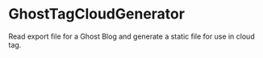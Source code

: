 ﻿# GhostTagCloudGenerator

Read export file for a Ghost Blog and generate a static file for use in cloud tag.
